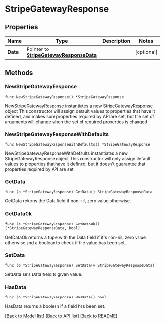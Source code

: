 # StripeGatewayResponse

## Properties

Name | Type | Description | Notes
------------ | ------------- | ------------- | -------------
**Data** | Pointer to [**StripeGatewayResponseData**](StripeGatewayResponseData.md) |  | [optional] 

## Methods

### NewStripeGatewayResponse

`func NewStripeGatewayResponse() *StripeGatewayResponse`

NewStripeGatewayResponse instantiates a new StripeGatewayResponse object
This constructor will assign default values to properties that have it defined,
and makes sure properties required by API are set, but the set of arguments
will change when the set of required properties is changed

### NewStripeGatewayResponseWithDefaults

`func NewStripeGatewayResponseWithDefaults() *StripeGatewayResponse`

NewStripeGatewayResponseWithDefaults instantiates a new StripeGatewayResponse object
This constructor will only assign default values to properties that have it defined,
but it doesn't guarantee that properties required by API are set

### GetData

`func (o *StripeGatewayResponse) GetData() StripeGatewayResponseData`

GetData returns the Data field if non-nil, zero value otherwise.

### GetDataOk

`func (o *StripeGatewayResponse) GetDataOk() (*StripeGatewayResponseData, bool)`

GetDataOk returns a tuple with the Data field if it's non-nil, zero value otherwise
and a boolean to check if the value has been set.

### SetData

`func (o *StripeGatewayResponse) SetData(v StripeGatewayResponseData)`

SetData sets Data field to given value.

### HasData

`func (o *StripeGatewayResponse) HasData() bool`

HasData returns a boolean if a field has been set.


[[Back to Model list]](../README.md#documentation-for-models) [[Back to API list]](../README.md#documentation-for-api-endpoints) [[Back to README]](../README.md)


